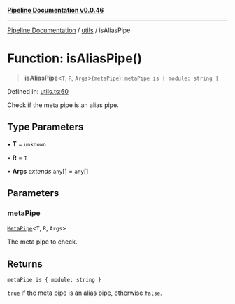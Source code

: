 [**Pipeline Documentation v0.0.46**](../../README.md)

***

[Pipeline Documentation](../../modules.md) / [utils](../README.md) / isAliasPipe

# Function: isAliasPipe()

> **isAliasPipe**\<`T`, `R`, `Args`\>(`metaPipe`): `metaPipe is { module: string }`

Defined in: [utils.ts:60](https://github.com/stonemjs/pipeline/blob/437717c2a315db06047331ae86596a6933a8a199/src/utils.ts#L60)

Check if the meta pipe is an alias pipe.

## Type Parameters

• **T** = `unknown`

• **R** = `T`

• **Args** *extends* `any`[] = `any`[]

## Parameters

### metaPipe

[`MetaPipe`](../../declarations/interfaces/MetaPipe.md)\<`T`, `R`, `Args`\>

The meta pipe to check.

## Returns

`metaPipe is { module: string }`

`true` if the meta pipe is an alias pipe, otherwise `false`.
